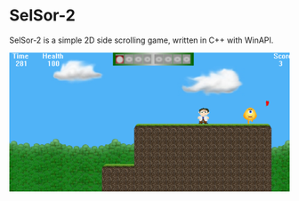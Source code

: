 # SelSor-2

SelSor-2 is a simple 2D side scrolling game, written in C++ with WinAPI.

![](images/1.png)
